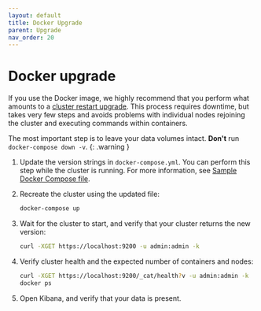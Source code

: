 ```yaml
---
layout: default
title: Docker Upgrade
parent: Upgrade
nav_order: 20
---
```


# Docker upgrade

If you use the Docker image, we highly recommend that you perform what amounts to a [cluster restart upgrade](../cluster-restart/). This process requires downtime, but takes very few steps and avoids problems with individual nodes rejoining the cluster and executing commands within containers.

The most important step is to leave your data volumes intact. **Don't** run `docker-compose down -v`.
{: .warning }

1. Update the version strings in `docker-compose.yml`. You can perform this step while the cluster is running. For more information, see [Sample Docker Compose file](../../install/docker/#sample-docker-compose-file).

1. Recreate the cluster using the updated file:

   ```bash
   docker-compose up
   ```

1. Wait for the cluster to start, and verify that your cluster returns the new version:

   ```bash
   curl -XGET https://localhost:9200 -u admin:admin -k
   ```

1. Verify cluster health and the expected number of containers and nodes:

   ```bash
   curl -XGET https://localhost:9200/_cat/health?v -u admin:admin -k
   docker ps
   ```

1. Open Kibana, and verify that your data is present.
